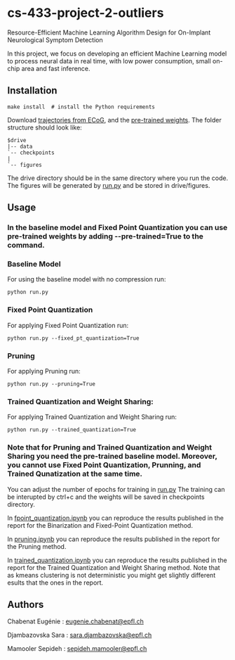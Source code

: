 # cs-433-project-2-outliers
Resource-Efficient Machine Learning Algorithm Design for On-Implant Neurological Symptom Detection
 
In this project, we focus on developing an efficient Machine Learning model to process neural data in real time, with low power consumption, small on-chip area and fast inference.




## Installation
```shell
make install  # install the Python requirements 
```
Download [trajectories from ECoG](https://drive.google.com/drive/folders/1DZC1ubNQzW-WndqRS7ZwRBGDofP2fSM3?usp=sharing), and the [pre-trained weights](https://drive.google.com/drive/folders/1-3C1Bt_H1_m98DUsWuLcTJG8oWbvETU4?usp=sharing). The folder structure should look like:
```
$drive
|-- data
`-- checkpoints
|   
`-- figures
```

The drive directory should be in the same directory where you run the code. The figures will be generated by [run.py](https://github.com/CS-433/cs-433-project-2-outliers/blob/main/run.py) and be stored in drive/figures.

## Usage

### In the baseline model and Fixed Point Quantization you can use pre-trained weights by adding --pre-trained=True to the command.

### Baseline Model
For using the baseline model with no compression run:
```shell
python run.py
```
### Fixed Point Quantization
For applying Fixed Point Quantization run:
```shell
python run.py --fixed_pt_quantization=True
```
### Pruning
For applying Pruning run:
```shell
python run.py --pruning=True
```
### Trained Quantization and Weight Sharing:
For applying Trained Quantization and Weight Sharing run:
```shell
python run.py --trained_quantization=True
```



### Note that for Pruning and Trained Quantization and Weight Sharing you need the pre-trained baseline model. Moreover, you cannot use Fixed Point Quantization, Prunning, and Trained Qunatization at the same time. 



You can adjust the number of epochs for training in [run.py](https://github.com/CS-433/cs-433-project-2-outliers/blob/main/run.py) The training can be interupted by ctrl+c and the weights will be saved in checkpoints directory.

In [fpoint_quantization.ipynb](https://github.com/CS-433/cs-433-project-2-outliers/blob/main/fpoint_quantization.ipynb) you can reproduce the results published in the report for the Binarization and Fixed-Point Quantization method. 

In [pruning.ipynb](https://github.com/CS-433/cs-433-project-2-outliers/blob/main/pruning.ipynb) you can reproduce the results published in the report for the Pruning method. 

In [trained_quantization.ipynb](https://github.com/CS-433/cs-433-project-2-outliers/blob/main/trained_quantization.ipynb) you can reproduce the results published in the report for the Trained Quantization and Weight Sharing method. Note that as kmeans clustering is not deterministic you might get slightly different esults that the ones in the report.


## Authors

Chabenat Eugénie : eugenie.chabenat@epfl.ch

Djambazovska Sara : sara.djambazovska@epfl.ch

Mamooler Sepideh : sepideh.mamooler@epfl.ch
